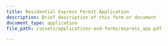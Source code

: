 ```yaml
---
title: Residential Express Permit Application
description: Brief description of this form or document
document_type: application
file_path: /assets/applications-and-forms/express_app.pdf

---
```

